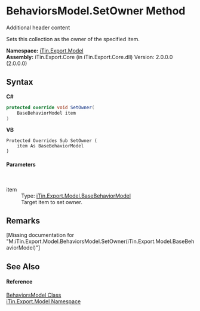 # BehaviorsModel.SetOwner Method 
Additional header content 

Sets this collection as the owner of the specified item.

**Namespace:**&nbsp;<a href="N_iTin_Export_Model">iTin.Export.Model</a><br />**Assembly:**&nbsp;iTin.Export.Core (in iTin.Export.Core.dll) Version: 2.0.0.0 (2.0.0.0)

## Syntax

**C#**<br />
``` C#
protected override void SetOwner(
	BaseBehaviorModel item
)
```

**VB**<br />
``` VB
Protected Overrides Sub SetOwner ( 
	item As BaseBehaviorModel
)
```


#### Parameters
&nbsp;<dl><dt>item</dt><dd>Type: <a href="T_iTin_Export_Model_BaseBehaviorModel">iTin.Export.Model.BaseBehaviorModel</a><br />Target item to set owner.</dd></dl>

## Remarks
\[Missing <remarks> documentation for "M:iTin.Export.Model.BehaviorsModel.SetOwner(iTin.Export.Model.BaseBehaviorModel)"\]

## See Also


#### Reference
<a href="T_iTin_Export_Model_BehaviorsModel">BehaviorsModel Class</a><br /><a href="N_iTin_Export_Model">iTin.Export.Model Namespace</a><br />